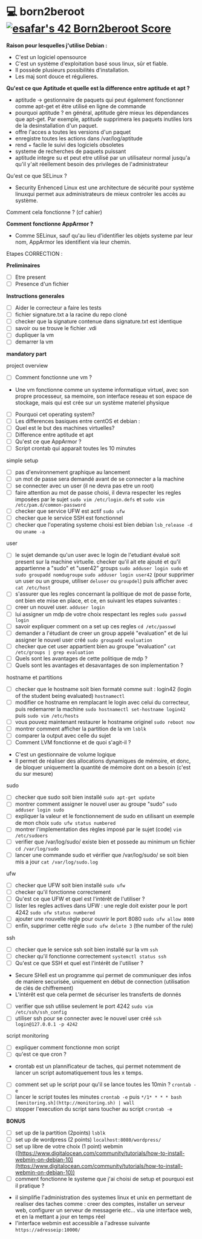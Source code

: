 # 💻 born2beroot [![esafar's 42 Born2beroot Score](https://badge42.vercel.app/api/v2/cl6l739qg00490gialxmtgsrk/project/2202762)](https://github.com/JaeSeoKim/badge42)

**Raison pour lesquelles j'utilise Debian :**

- C'est un logiciel opensource
- C'est un système d'exploitation basé sous linux, sûr et fiable.
- Il possède plusieurs possibilités d'installation.
- Les maj sont douce et régulieres.

**Qu'est ce que Aptitude et quelle est la difference entre aptitude et apt ?**

- aptitude → gestionnaire de paquets qui peut également fonctionner comme apt-get et être utilisé en ligne de commande
- pourquoi aptitude ? en général, aptitude gère mieux les dépendances que apt-get. Par exemple, aptitude supprimera les paquets inutiles lors de la desinstallation d'un paquet.
- offre l'acces a toutes les versions d'un paquet
- enregistre toutes les actions dans /var/log/aptitude
- rend + facile le suivi des logiciels obsoletes
- systeme de recherches de paquets puissant
- aptitude integre su et peut etre utilisé par un utilisateur normal jusqu'a qu'il y'ait réellement besoin des privileges de l'administrateur

Qu'est ce que SELinux ?

- Security Enhenced Linux est une architecture de sécurité pour système linuxqui permet aux administrateurs de mieux controler les accès au système.

Comment cela fonctionne ? (cf cahier)

**Comment fonctionne AppArmor ?**

- Comme SELinux, sauf qu'au lieu d'identifier les objets systeme par leur nom, AppArmor les identifient via leur chemin.

Etapes CORRECTION :

**Preliminaires**

- [ ]  Etre present
- [ ]  Presence d'un fichier

**Instructions generales**

- [ ]  Aider le correcteur a faire les tests
- [ ]  fichier signature.txt a la racine du repo cloné
- [ ]  checker que la signature contenue dans signature.txt est identique
- [ ]  savoir ou se trouve le fichier .vdi
- [ ]  dupliquer la vm
- [ ]  demarrer la vm

**mandatory part**

project overview

- [ ]  Comment fonctionne une vm ?
- Une vm fonctionne comme un systeme informatique virtuel, avec son propre processeur, sa memoire, son interface reseau et son espace de stockage, mais qui est crée sur un système materiel physique
- [ ]  Pourquoi cet operating system?
- [ ]  Les differences basiques entre centOS et debian :
- [ ]  Quel est le but des machines virtuelles?
- [ ]  Difference entre aptitude et apt
- [ ]  Qu'est ce que AppArmor ?
- [ ]  Script crontab qui apparait toutes les 10 minutes

simple setup

- [ ]  pas d'environnement graphique au lancement
- [ ]  un mot de passe sera demandé avant de se connecter a la machine
- [ ]  se connecter avec un user (il ne devra pas etre un root)
- [ ]  faire attention au mot de passe choisi, il devra respecter les regles imposées par le sujet `sudo vim /etc/login.defs` et `sudo vim /etc/pam.d/common-password`
- [ ]  checker que service UFW est actif `sudo ufw`
- [ ]  checker que le service SSH est fonctionnel
- [ ]  checker que l'operating systeme choisi est bien debian `lsb_release -d` ou `uname -a`

user

- [ ]  le sujet demande qu'un user avec le login de l'etudiant évalué soit present sur la machine virtuelle. checker qu'il ait ete ajouté et qu'il appartienne a "sudo" et "user42" groups `sudo adduser login sudo` et `sudo groupadd nomdugroupe` `sudo adduser login user42` (pour supprimer un user ou un groupe, utiliser `deluser` ou `groupdel`) puis afficher avec `cat /etc/host`
- [ ]  s'assurer que les regles concernant la politique de mot de passe forte, ont bien ete mise en place, et ce, en suivant les etapes suivantes :
- [ ]  creer un nouvel user. `adduser login`
- [ ]  lui assigner un mdp de votre choix respectant les regles `sudo passwd login`
- [ ]  savoir expliquer comment on a set up ces regles `cd /etc/passwd`
- [ ]  demander a l'étudiant de creer un group appelé "evaluation" et de lui assigner le nouvel user créé `sudo groupadd evaluation`
- [ ]  checker que cet user appartient bien au groupe "evaluation" `cat /etc/groups | grep evaluation`
- [ ]  Quels sont les avantages de cette politique de mdp ?
- [ ]  Quels sont les avantages et desavantages de son implementation ?

hostname et partitions

- [ ]  checker que le hostname soit bien formaté comme suit : login42 (login of the student being evaluated) `hostnamectl`
- [ ]  modifier ce hostname en remplacant le login avec celui du correcteur, puis redemarrer la machine `sudo hostnamectl set-hostname login42` puis `sudo vim /etc/hosts`
- [ ]  vous pouvez maintenant restaurer le hostname originel `sudo reboot now`
- [ ]  montrer comment afficher la partition de la vm `lsblk`
- [ ]  comparer la output avec celle du sujet
- [ ]  Comment LVM fonctionne et de quoi s'agit-il ?
- C'est un gestionnaire de volume logique
- Il permet de réaliser des allocations dynamiques de mémoire, et donc, de bloquer uniquement la quantité de mémoire dont on a besoin (c'est du sur mesure)

sudo

- [ ]  checker que sudo soit bien installé `sudo apt-get update`
- [ ]  montrer comment assigner le nouvel user au groupe "sudo" `sudo adduser login sudo`
- [ ]  expliquer la valeur et le fonctionnement de sudo en utilisant un exemple de mon choix `sudo ufw status numbered`
- [ ]  montrer l'implementation des règles imposé par le sujet (code) `vim /etc/sudoers`
- [ ]  verifier que /var/log/sudo/ existe bien et possede au minimum un fichier `cd /var/log/sudo`
- [ ]  lancer une commande sudo et vérifier que /var/log/sudo/ se soit bien mis a jour `cat /var/log/sudo.log`

ufw

- [ ]  checker que UFW soit bien installé `sudo ufw`
- [ ]  checker qu'il fonctionne correctement
- [ ]  Qu'est ce que UFW et quel est l'intérêt de l'utiliser ?
- [ ]  lister les regles actives dans UFW : une regle doit exister pour le port 4242 `sudo ufw status numbered`
- [ ]  ajouter une nouvelle règle pour ouvrir le port 8080 `sudo ufw allow 8080`
- [ ]  enfin, supprimer cette règle `sudo ufw delete 3` (the number of the rule)

ssh

- [ ]  checker que le service ssh soit bien installé sur la vm `ssh`
- [ ]  checker qu'il fonctionne correctement `systemctl status ssh`
- [ ]  Qu'est ce que SSH et quel est l'intérêt de l'utiliser ?
- Secure SHell est un programme qui permet de communiquer des infos de maniere securisée, uniquement en début de connection (utilisation de clés de chiffrement)
- L'intérêt est que cela permet de sécuriser les transferts de donnés
- [ ]  verifier que ssh utilise seulement le port 4242 `sudo vim /etc/ssh/ssh_config`
- [ ]  utiliser ssh pour se connecter avec le nouvel user créé `ssh login@127.0.0.1 -p 4242`

script monitoring

- [ ]  expliquer comment fonctionne mon script
- [ ]  qu'est ce que cron ?
- crontab est un plannificateur de taches, qui permet notemment de lancer un script automatiquement tous les x temps.
- [ ]  comment set up le script pour qu'il se lance toutes les 10min ? `crontab -e`
- [ ]  lancer le script toutes les minutes `crontab -e` puis `*/1* * * * bash [monitoring.sh](http://monitoring.sh) | wall`
- [ ]  stopper l'execution du script sans toucher au script `crontab -e`

**BONUS**

- [ ]  set up de la partition (2points) `lsblk`
- [ ]  set up de wordpress (2 points) `localhost:8080/wordpress/`
- [ ]  set up libre de votre choix (1 point) webmin ([https://www.digitalocean.com/community/tutorials/how-to-install-webmin-on-debian-10](https://www.digitalocean.com/community/tutorials/how-to-install-webmin-on-debian-10))
- [ ]  comment fonctionne le systeme que j'ai choisi de setup et pourquoi est il pratique ?
- il simplifie l'administration des systemes linux et unix en permettant de realiser des taches comme : creer des comptes, installer un serveur web, configurer un serveur de messagerie etc... via une interface web, et en la mettant a jour en temps réel
- l'interface webmin est accessible a l'adresse suivante `https://adresseip:10000/`
